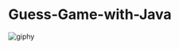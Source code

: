 # Guess-Game-with-Java

![giphy](https://user-images.githubusercontent.com/91206697/142919465-969f193a-120a-42b5-a021-8bfee7c472e1.gif)
